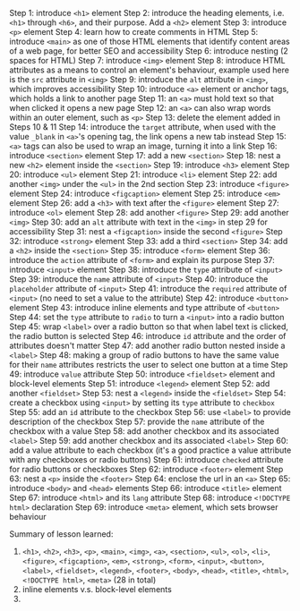 Step 1: introduce `<h1>` element
Step 2: introduce the heading elements, i.e. `<h1>` through `<h6>`, and their
        purpose. Add a `<h2>` element
Step 3: introduce `<p>` element
Step 4: learn how to create comments in HTML
Step 5: introduce `<main>` as one of those HTML elements that identify content
        areas of a web page, for better SEO and accessibility
Step 6: introduce nesting (2 spaces for HTML)
Step 7: introduce `<img>` element
Step 8: introduce HTML attributes as a means to control an element's behaviour,
        example used here is the `src` attribute in `<img>`
Step 9: introduce the `alt` attribute in `<img>`, which improves accessibility
Step 10: introduce `<a>` element or anchor tags, which holds a link to another
         page
Step 11: an `<a>` must hold text so that when clicked it opens a new
         page
Step 12: an `<a>` can also wrap words within an outer element, such as `<p>`
Step 13: delete the element added in Steps 10 & 11
Step 14: introduce the `target` attribute, when used with the value `_blank` in
         `<a>`'s opening tag, the link opens a new tab instead
Step 15: `<a>` tags can also be used to wrap an image, turning it into a link
Step 16: introduce `<section>` element
Step 17: add a new `<section>`
Step 18: nest a new `<h2>` element inside the `<section>`
Step 19: introduce `<h3>` element
Step 20: introduce `<ul>` element
Step 21: introduce `<li>` element
Step 22: add another `<img>` under the `<ul>` in the 2nd section
Step 23: introduce `<figure>` element
Step 24: introduce `<figcaption>` element
Step 25: introduce `<em>` element
Step 26: add a `<h3>` with text after the `<figure>` element
Step 27: introduce `<ol>` element
Step 28: add another `<figure>`
Step 29: add another `<img>`
Step 30: add an `alt` attribute with text in the `<img>` in step 29 for
         accessibility
Step 31: nest a `<figcaption>` inside the second `<figure>`
Step 32: introduce `<strong>` element
Step 33: add a third `<section>`
Step 34: add a `<h2>` inside the `<section>`
Step 35: introduce `<form>` element
Step 36: introduce the `action` attribute of `<form>` and explain its purpose
Step 37: introduce `<input>` element
Step 38: introduce the `type` attribute of `<input>`
Step 39: introduce the `name` attribute of `<input>`
Step 40: introduce the `placeholder` attribute of `<input>`
Step 41: introduce the `required` attribute of `<input>` (no need to set a
         value to the attribute)
Step 42: introduce `<button>` element
Step 43: introduce inline elements and type attribute of `<button>`
Step 44: set the `type` attribute to `radio` to turn a `<input>` into a radio
         button
Step 45: wrap `<label>` over a radio button so that when label text is clicked,
         the radio button is selected
Step 46: introduce `id` attribute and the order of attributes doesn't matter
Step 47: add another radio button nested inside a `<label>`
Step 48: making a group of radio buttons to have the same value for their
         `name` attributes restricts the user to select one button at a time
Step 49: introduce `value` attribute
Step 50: introduce `<fieldset>` element and block-level elements
Step 51: introduce `<legend>` element
Step 52: add another `<fieldset>`
Step 53: nest a `<legend>` inside the `<fieldset>`
Step 54: create a checkbox using `<input>` by setting its `type` attribute to
         `checkbox`
Step 55: add an `id` attribute to the checkbox
Step 56: use `<label>` to provide description of the checkbox
Step 57: provide the `name` attribute of the checkbox with a value
Step 58: add another checkbox and its associated `<label>`
Step 59: add another checkbox and its associated `<label>`
Step 60: add a value attribute to each checkbox (it's a good practice a value
         attribute with any checkboxes or radio buttons) 
Step 61: introduce `checked` attribute for radio buttons or checkboxes
Step 62: introduce `<footer>` element
Step 63: nest a `<p>` inside the `<footer>`
Step 64: enclose the url in an `<a>`
Step 65: introduce `<body>` and `<head>` elements
Step 66: introduce `<title>` element
Step 67: introduce `<html>` and its `lang` attribute
Step 68: introduce `<!DOCTYPE html>` declaration
Step 69: introduce `<meta>` element, which sets browser behaviour

Summary of lesson learned:
1. `<h1>`, `<h2>`, `<h3>`, `<p>`, `<main>`, `<img>`, `<a>`, `<section>`, `<ul>`,
   `<ol>`, `<li>`, `<figure>`, `<figcaption>`, `<em>`, `<strong>`, `<form>`,
   `<input>`, `<button>`, `<label>`, `<fieldset>`, `<legend>`, `<footer>`,
   `<body>`, `<head>`, `<title>`, `<html>`, `<!DOCTYPE html>`, `<meta>`
   (28 in total)
2. inline elements v.s. block-level elements
3. 